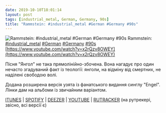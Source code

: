 ```yaml
---
date: 2019-10-10T18:01:14
layout: post
tags: [industrial_metal, German, Germany, 90s]
title: "Rammstein: #industrial_metal #German #Germany #90s"
---
```

![Rammstein: #industrial_metal #German #Germany #90s](https://i.ytimg.com/vi/x2rQzv8OWEY/maxresdefault.jpg)
Rammstein: [#industrial_metal](/tags/#industrial_metal) [#German](/tags/#German) [#Germany](/tags/#Germany) [#90s](/tags/#90s) [https://www.youtube.com/watch?v=x2rQzv8OWEY](https://www.youtube.com/watch?v=x2rQzv8OWEY)

Пісня &quot;Янгол&quot; не така прямолінійно-збочена. Вона нагадує про один нечасто згадуваний факт із теології: янголи, на відміну від смертних, не наділені свободою волі.

Додана розширена версія узята із фанатського видання синглу &quot;Engel&quot;. Лінки дам на альбоми із звичайним варіантом.

[ITUNES](https://music.apple.com/us/album/sehnsucht/1390562159) | [SPOTIFY](https://open.spotify.com/album/0C9p8YMtbdOkcXPPlEmZvY) | [DEEZER](https://www.deezer.com/album/86933302?utm_source=deezer&amp;utm_content=album-86933302&amp;utm_term=1601611822_1570719594&amp;utm_medium=web) | [YOUTUBE](https://www.youtube.com/playlist?list=PLVkbIzK3vqPRrk8cRPGjq5GgVH2_3zM86) | [RUTRACKER](https://rutracker.org/forum/viewtopic.php?t=5732323) (на рутрекері, звісно, всі версії є)